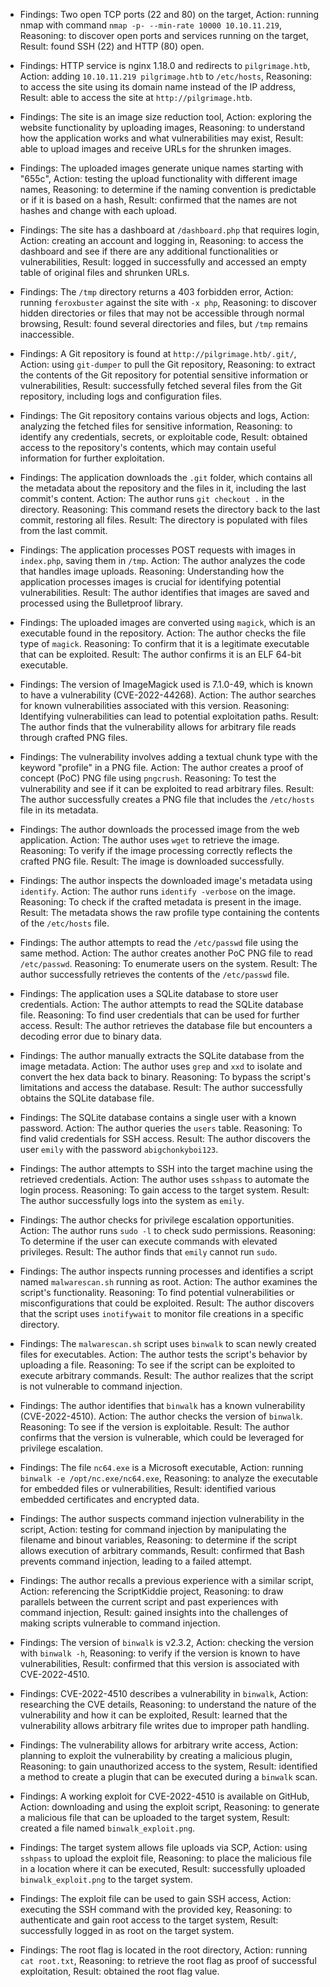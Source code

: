 * Findings: Two open TCP ports (22 and 80) on the target, Action: running nmap with command `nmap -p- --min-rate 10000 10.10.11.219`, Reasoning: to discover open ports and services running on the target, Result: found SSH (22) and HTTP (80) open.

* Findings: HTTP service is nginx 1.18.0 and redirects to `pilgrimage.htb`, Action: adding `10.10.11.219 pilgrimage.htb` to `/etc/hosts`, Reasoning: to access the site using its domain name instead of the IP address, Result: able to access the site at `http://pilgrimage.htb`.

* Findings: The site is an image size reduction tool, Action: exploring the website functionality by uploading images, Reasoning: to understand how the application works and what vulnerabilities may exist, Result: able to upload images and receive URLs for the shrunken images.

* Findings: The uploaded images generate unique names starting with "655c", Action: testing the upload functionality with different image names, Reasoning: to determine if the naming convention is predictable or if it is based on a hash, Result: confirmed that the names are not hashes and change with each upload.

* Findings: The site has a dashboard at `/dashboard.php` that requires login, Action: creating an account and logging in, Reasoning: to access the dashboard and see if there are any additional functionalities or vulnerabilities, Result: logged in successfully and accessed an empty table of original files and shrunken URLs.

* Findings: The `/tmp` directory returns a 403 forbidden error, Action: running `feroxbuster` against the site with `-x php`, Reasoning: to discover hidden directories or files that may not be accessible through normal browsing, Result: found several directories and files, but `/tmp` remains inaccessible.

* Findings: A Git repository is found at `http://pilgrimage.htb/.git/`, Action: using `git-dumper` to pull the Git repository, Reasoning: to extract the contents of the Git repository for potential sensitive information or vulnerabilities, Result: successfully fetched several files from the Git repository, including logs and configuration files.

* Findings: The Git repository contains various objects and logs, Action: analyzing the fetched files for sensitive information, Reasoning: to identify any credentials, secrets, or exploitable code, Result: obtained access to the repository's contents, which may contain useful information for further exploitation.
* Findings: The application downloads the `.git` folder, which contains all the metadata about the repository and the files in it, including the last commit's content. Action: The author runs `git checkout .` in the directory. Reasoning: This command resets the directory back to the last commit, restoring all files. Result: The directory is populated with files from the last commit.

* Findings: The application processes POST requests with images in `index.php`, saving them in `/tmp`. Action: The author analyzes the code that handles image uploads. Reasoning: Understanding how the application processes images is crucial for identifying potential vulnerabilities. Result: The author identifies that images are saved and processed using the Bulletproof library.

* Findings: The uploaded images are converted using `magick`, which is an executable found in the repository. Action: The author checks the file type of `magick`. Reasoning: To confirm that it is a legitimate executable that can be exploited. Result: The author confirms it is an ELF 64-bit executable.

* Findings: The version of ImageMagick used is 7.1.0-49, which is known to have a vulnerability (CVE-2022-44268). Action: The author searches for known vulnerabilities associated with this version. Reasoning: Identifying vulnerabilities can lead to potential exploitation paths. Result: The author finds that the vulnerability allows for arbitrary file reads through crafted PNG files.

* Findings: The vulnerability involves adding a textual chunk type with the keyword "profile" in a PNG file. Action: The author creates a proof of concept (PoC) PNG file using `pngcrush`. Reasoning: To test the vulnerability and see if it can be exploited to read arbitrary files. Result: The author successfully creates a PNG file that includes the `/etc/hosts` file in its metadata.

* Findings: The author downloads the processed image from the web application. Action: The author uses `wget` to retrieve the image. Reasoning: To verify if the image processing correctly reflects the crafted PNG file. Result: The image is downloaded successfully.

* Findings: The author inspects the downloaded image's metadata using `identify`. Action: The author runs `identify -verbose` on the image. Reasoning: To check if the crafted metadata is present in the image. Result: The metadata shows the raw profile type containing the contents of the `/etc/hosts` file.

* Findings: The author attempts to read the `/etc/passwd` file using the same method. Action: The author creates another PoC PNG file to read `/etc/passwd`. Reasoning: To enumerate users on the system. Result: The author successfully retrieves the contents of the `/etc/passwd` file.

* Findings: The application uses a SQLite database to store user credentials. Action: The author attempts to read the SQLite database file. Reasoning: To find user credentials that can be used for further access. Result: The author retrieves the database file but encounters a decoding error due to binary data.

* Findings: The author manually extracts the SQLite database from the image metadata. Action: The author uses `grep` and `xxd` to isolate and convert the hex data back to binary. Reasoning: To bypass the script's limitations and access the database. Result: The author successfully obtains the SQLite database file.

* Findings: The SQLite database contains a single user with a known password. Action: The author queries the `users` table. Reasoning: To find valid credentials for SSH access. Result: The author discovers the user `emily` with the password `abigchonkyboi123`.

* Findings: The author attempts to SSH into the target machine using the retrieved credentials. Action: The author uses `sshpass` to automate the login process. Reasoning: To gain access to the target system. Result: The author successfully logs into the system as `emily`.

* Findings: The author checks for privilege escalation opportunities. Action: The author runs `sudo -l` to check sudo permissions. Reasoning: To determine if the user can execute commands with elevated privileges. Result: The author finds that `emily` cannot run `sudo`.

* Findings: The author inspects running processes and identifies a script named `malwarescan.sh` running as root. Action: The author examines the script's functionality. Reasoning: To find potential vulnerabilities or misconfigurations that could be exploited. Result: The author discovers that the script uses `inotifywait` to monitor file creations in a specific directory.

* Findings: The `malwarescan.sh` script uses `binwalk` to scan newly created files for executables. Action: The author tests the script's behavior by uploading a file. Reasoning: To see if the script can be exploited to execute arbitrary commands. Result: The author realizes that the script is not vulnerable to command injection.

* Findings: The author identifies that `binwalk` has a known vulnerability (CVE-2022-4510). Action: The author checks the version of `binwalk`. Reasoning: To see if the version is exploitable. Result: The author confirms that the version is vulnerable, which could be leveraged for privilege escalation.
* Findings: The file `nc64.exe` is a Microsoft executable, Action: running `binwalk -e /opt/nc.exe/nc64.exe`, Reasoning: to analyze the executable for embedded files or vulnerabilities, Result: identified various embedded certificates and encrypted data.

* Findings: The author suspects command injection vulnerability in the script, Action: testing for command injection by manipulating the filename and binout variables, Reasoning: to determine if the script allows execution of arbitrary commands, Result: confirmed that Bash prevents command injection, leading to a failed attempt.

* Findings: The author recalls a previous experience with a similar script, Action: referencing the ScriptKiddie project, Reasoning: to draw parallels between the current script and past experiences with command injection, Result: gained insights into the challenges of making scripts vulnerable to command injection.

* Findings: The version of `binwalk` is v2.3.2, Action: checking the version with `binwalk -h`, Reasoning: to verify if the version is known to have vulnerabilities, Result: confirmed that this version is associated with CVE-2022-4510.

* Findings: CVE-2022-4510 describes a vulnerability in `binwalk`, Action: researching the CVE details, Reasoning: to understand the nature of the vulnerability and how it can be exploited, Result: learned that the vulnerability allows arbitrary file writes due to improper path handling.

* Findings: The vulnerability allows for arbitrary write access, Action: planning to exploit the vulnerability by creating a malicious plugin, Reasoning: to gain unauthorized access to the system, Result: identified a method to create a plugin that can be executed during a `binwalk` scan.

* Findings: A working exploit for CVE-2022-4510 is available on GitHub, Action: downloading and using the exploit script, Reasoning: to generate a malicious file that can be uploaded to the target system, Result: created a file named `binwalk_exploit.png`.

* Findings: The target system allows file uploads via SCP, Action: using `sshpass` to upload the exploit file, Reasoning: to place the malicious file in a location where it can be executed, Result: successfully uploaded `binwalk_exploit.png` to the target system.

* Findings: The exploit file can be used to gain SSH access, Action: executing the SSH command with the provided key, Reasoning: to authenticate and gain root access to the target system, Result: successfully logged in as root on the target system.

* Findings: The root flag is located in the root directory, Action: running `cat root.txt`, Reasoning: to retrieve the root flag as proof of successful exploitation, Result: obtained the root flag value.
